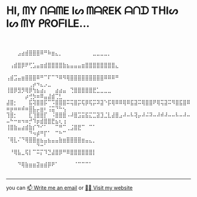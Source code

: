 <h1>ᕼI, ᗰY ᑎᗩᗰE Iᔕ ᗰᗩᖇEK ᗩᑎᗪ TᕼIᔕ Iᔕ ᗰY ᑭᖇOᖴIᒪE...</h1>
⠀⠀⠀⠀⠀⠀⠀⠀⠀⠀⠀⠀⠀⠀⠀⠀⠀⠀⠀⠀⠀⠀⠀⠀⠀⠀⠀⠀⠀⠀⠀⠀⠀⠀⠀⠀⠀⠀⠀⠀⠀⠀⠀⠀⠀⠀⠀⠀⠀⠀⠀⠀⠀
    ⠀⠀⠀⣠⣴⣾⣿⣿⣿⠿⠛⠷⣶⣄⡀⠀⠀⠀⠀⠀⠀⠀⠀⣀⣀⣀⣀⡀⠀⠀⠀⠀⠀⠀⠀⠀⠀⠀⠀⠀⠀⠀⠀⠀⠀⠀⠀⠀⠀⠀⠀⠀⠀⠀⠀⠀⠀⠀⠀⠀⠀⠀⠀⠀⠀
    ⠀⢠⣾⣿⡿⠟⢋⣡⣤⣶⣾⣿⣿⣿⣿⣷⣦⣤⣤⣤⣶⣿⣿⣿⣿⣿⣿⣿⣿⣄⠀⠀⠀⠀⠀⠀⠀⠀⠀⠀⠀⠀⠀⠀⠀⠀⠀⠀⠀⠀⠀⠀⠀⠀⠀⠀⠀⠀⠀⠀⠀⠀⠀⠀⠀
    ⢠⣾⣩⣤⣶⣿⣿⣿⠿⠛⠉⠏⠉⠙⠿⠻⢿⣿⣿⣿⣿⣿⣿⣿⣿⣿⠿⠿⠿⠛⠀⠀⠀⠀⠀⠀⠀⠀⠀⠀⠀⠀⠀⠀⠀⠀⠀⠀⠀⠀⠀⠀⠀⠀⠀⢀⡴⠲⣄⡠⣀⠀⠀⠀⠀
    ⢸⣿⡿⣻⡻⢿⡿⢳⣦⣴⡄⠀⠀⣴⣴⣤⠀⢙⣿⣿⣿⣿⣿⣟⣁⣀⣀⣀⠀⠀⠀⠀⠀⠀⠀⠀⠀⠀⠀⠀⠀⠀⠀⠀⠀⠀⠀⠀⠀⠀⠀⠀⠀⠀⡴⢚⡳⠶⠿⣤⣼⣾⢉⣃⠀
    ⣼⣿⡂⠀⠀⠀⣯⢽⣿⣿⡯⠉⠩⣿⣿⣿⠭⢭⣿⡭⢯⡿⢯⡭⠽⣽⠑⡯⢿⠿⠿⢿⠿⣯⣽⠭⢿⣿⣿⠟⢿⢭⣽⠭⠻⣿⣯⣿⠿⠶⡶⠶⠶⠾⠶⣿⣧⡤⣶⠆⢨⣭⠙⠓⢢
    ⢹⣿⡂⠀⠀⠀⣏⢹⣿⣿⡏⠀⠨⣿⣿⣿⠠⠼⣿⣩⣭⣯⣍⣉⣽⣹⣈⣇⣼⣿⣠⠼⠤⠧⢽⡤⠼⠬⠽⠤⠼⠾⠼⠤⠤⠧⠤⠼⠤⠤⠓⠒⠶⠲⠶⡚⠹⡶⣾⣿⣿⣟⣦⢆⢰
    ⢸⣿⣷⣤⣴⣾⣷⡎⠙⠊⠁⠀⠀⠉⠛⠉⢀⣨⣿⣟⠉⠀⠉⠁⠀⠀⠀⠀⠀⠀⠀⠀⠀⠀⠀⠀⠀⠀⠀⠀⠀⠀⠀⠀⠀⠀⠀⠀⠀⠀⠀⠀⠀⠀⠀⠙⠲⡾⠛⡏⠁⠀⠉⠓⠉
    ⠈⢿⣇⠌⠙⢿⣿⣿⣶⣦⣤⣦⣤⣤⣷⣶⣿⣿⣿⣿⣶⣤⣄⡀⠀⠀⠀⠀⠀⠀⠀⠀⠀⠀⠀⠀⠀⠀⠀⠀⠀⠀⠀⠀⠀⠀⠀⠀⠀⠀⠀⠀⠀⠀⠀⠀⠀⠙⠒⠁⠀⠀⠀⠀⠀
    ⠀⠘⢿⣧⣀⢯⡇⠉⠭⡍⠹⣙⣼⣿⡿⠛⠿⣿⣿⣿⣿⣿⣿⡇⠀⠀⠀⠀⠀⠀⠀⠀⠀⠀⠀⠀⠀⠀⠀⠀⠀⠀⠀⠀⠀⠀⠀⠀⠀⠀⠀⠀⠀⠀⠀⠀⠀⠀⠀⠀⠀⠀⠀⠀⠀
    ⠀⠀⠀⠙⢿⣷⣶⣶⣽⣶⣾⡿⠟⠁⠀⠀⠀⠀⠈⠉⠉⠉⠁⠀⠀⠀⠀⠀⠀⠀⠀⠀⠀⠀⠀⠀⠀⠀⠀⠀⠀⠀⠀⠀⠀⠀⠀⠀⠀⠀⠀⠀⠀⠀⠀⠀⠀⠀⠀⠀⠀⠀⠀⠀⠀⠀

<hr/>
<div>
you can <a href="mailto:marek.lamos16@gmail.com">📫 Write me an email</a> or 
<a href="https://heun11.github.io">👨‍💻 Visit my website</a>
</div>

<!-- <div align=center>
  <img width=250 src="https://github-readme-stats.vercel.app/api/top-langs/?username=Heun11&layout=compact&theme=gruvbox" alt="Language usage"/>&nbsp;
  <img width=330 src="https://github-readme-stats.vercel.app/api?username=Heun11&show_icons=true&hide=&theme=gruvbox" alt="Stats"/>
  <br/>
    <img width=400 align="center" src="https://streak-stats.demolab.com/?user=Heun11&count_private=true&theme=gruvbox&border_radius=10" alt="streak" />
</div> -->
